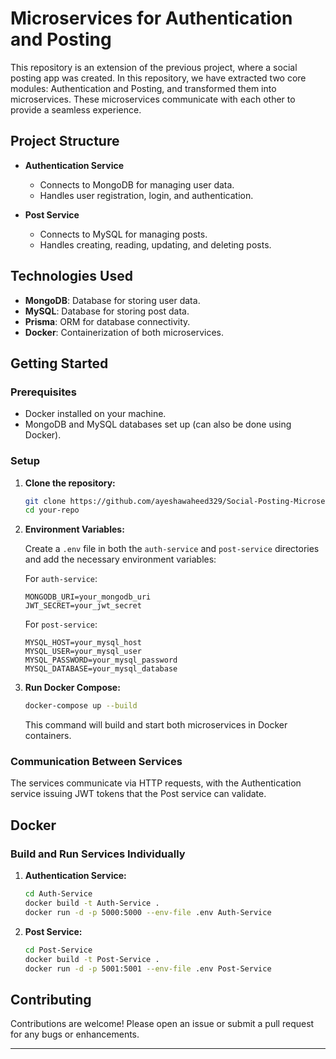 # Microservices for Authentication and Posting

This repository is an extension of the previous project, where a social posting app was created. In this repository, we have extracted two core modules: Authentication and Posting, and transformed them into microservices. These microservices communicate with each other to provide a seamless experience.

## Project Structure

- **Authentication Service**
  - Connects to MongoDB for managing user data.
  - Handles user registration, login, and authentication.

- **Post Service**
  - Connects to MySQL for managing posts.
  - Handles creating, reading, updating, and deleting posts.

## Technologies Used

- **MongoDB**: Database for storing user data.
- **MySQL**: Database for storing post data.
- **Prisma**: ORM for database connectivity.
- **Docker**: Containerization of both microservices.

## Getting Started

### Prerequisites

- Docker installed on your machine.
- MongoDB and MySQL databases set up (can also be done using Docker).

### Setup

1. **Clone the repository:**

    ```bash
    git clone https://github.com/ayeshawaheed329/Social-Posting-Microservices.git
    cd your-repo
    ```

2. **Environment Variables:**

    Create a `.env` file in both the `auth-service` and `post-service` directories and add the necessary environment variables:

    For `auth-service`:

    ```env
    MONGODB_URI=your_mongodb_uri
    JWT_SECRET=your_jwt_secret
    ```

    For `post-service`:

    ```env
    MYSQL_HOST=your_mysql_host
    MYSQL_USER=your_mysql_user
    MYSQL_PASSWORD=your_mysql_password
    MYSQL_DATABASE=your_mysql_database
    ```

3. **Run Docker Compose:**

    ```bash
    docker-compose up --build
    ```

    This command will build and start both microservices in Docker containers.

### Communication Between Services

The services communicate via HTTP requests, with the Authentication service issuing JWT tokens that the Post service can validate.

## Docker

### Build and Run Services Individually

1. **Authentication Service:**

    ```bash
    cd Auth-Service
    docker build -t Auth-Service .
    docker run -d -p 5000:5000 --env-file .env Auth-Service
    ```

2. **Post Service:**

    ```bash
    cd Post-Service
    docker build -t Post-Service .
    docker run -d -p 5001:5001 --env-file .env Post-Service
    ```

## Contributing

Contributions are welcome! Please open an issue or submit a pull request for any bugs or enhancements.

---
